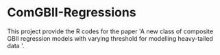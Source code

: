 # ComGBII-Regressions
This project provide the R codes for the paper 'A new class of composite GBII regression models with varying threshold for modelling heavy-tailed data '.

